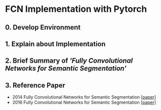 # FCN Implementation with Pytorch


## 0. Develop Environment


## 1. Explain about Implementation


## 2. Brief Summary of *'Fully Convolutional Networks for Semantic Segmentation'*


## 3. Reference Paper
- 2014 Fully Convolutional Networks for Semantic Segmentation [[paper]](https://arxiv.org/pdf/1411.4038.pdf)
- 2016 Fully Convolutional Networks for Semantic Segmentation [[paper]](https://arxiv.org/pdf/1605.06211.pdf)
